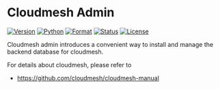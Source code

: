 # Cloudmesh Admin

[![Version](https://img.shields.io/pypi/v/cloudmesh-admin.svg)](https://pypi.org/project/cloudmesh-admin/)
[![Python](https://img.shields.io/pypi/pyversions/cloudmesh-admin.svg)](https://pypi.python.org/pypi/cloudmesh-admin)
[![Format](https://img.shields.io/pypi/format/cloudmesh-admin.svg)](https://pypi.python.org/pypi/cloudmesh-admin)
[![Status](https://img.shields.io/pypi/status/cloudmesh-admin.svg)](https://pypi.python.org/pypi/cloudmesh-admin)
[![License](https://img.shields.io/pypi/l/cloudmesh-admin.svg)](https://pypi.python.org/pypi/cloudmesh-admin/)

<!-- 
[![Travis](https://travis-ci.com/cloudmesh/cloudmesh-admin.svg?branch=main)](https://travis-ci.com/cloudmesh/cloudmesh-admin)
-->

Cloudmesh admin introduces a convenient way to install and manage the backend database for cloudmesh.

For details about cloudmesh, please refer to 

* https://github.com/cloudmesh/cloudmesh-manual


